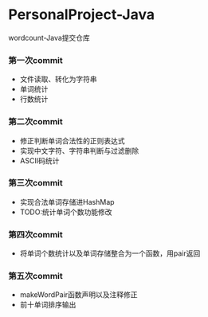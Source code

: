 # PersonalProject-Java
wordcount-Java提交仓库

### 第一次commit
- 文件读取、转化为字符串
- 单词统计
- 行数统计

### 第二次commit
- 修正判断单词合法性的正则表达式
- 实现中文字符、字符串判断与过滤删除
- ASCII码统计

### 第三次commit
- 实现合法单词存储进HashMap
- TODO:统计单词个数功能修改

### 第四次commit
- 将单词个数统计以及单词存储整合为一个函数，用pair返回

### 第五次commit
- makeWordPair函数声明以及注释修正
- 前十单词排序输出

